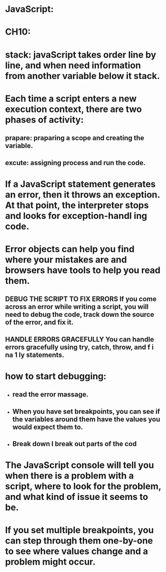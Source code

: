 # JavaScript:
# CH10:
# stack: javaScript takes order line by line, and when need information from another variable below it stack.
# Each time a script enters a new execution context, there are two phases of activity:
## prapare: praparing a scope and creating the variable.
## excute: assigning process and run the code.
# If a JavaScript statement generates an error, then it throws an exception. At that point, the interpreter stops and looks for exception-handl ing code. 
# Error objects can help you find where your mistakes are and browsers have tools to help you read them. 
## DEBUG THE SCRIPT TO FIX ERRORS If you come across an error while writing a script, you will need to debug the code, track down the source of the error, and fix it. 
## HANDLE ERRORS GRACEFULLY You can handle errors gracefully using try, catch, throw, and f i na 1 ly statements. 
# how to start debugging:

+ ##  read the error massage.
+ ## When you have set breakpoints, you can see if the variables around them have the values you would expect them to.
+ ## Break down I break out parts of the cod


# The JavaScript console will tell you when there is a problem with a script, where to look for the problem, and what kind of issue it seems to be.
# If you set multiple breakpoints, you can step through them one-by-one to see where values change and a problem might occur. 


